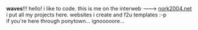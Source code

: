 **waves**!!! hello! i like to code. this is me on the interweb ---> <a href="https://nork2004.neocities.org/">nork2004.net</a>
<br>
i put all my projects here. websites i create and f2u templates :-p
<br>
if you're here through ponytown... ignooooore...

